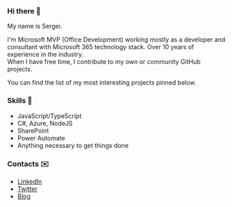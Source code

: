 ### Hi there 👋

My name is Sergei.   

I'm Microsoft MVP (Office Development) working mostly as a developer and consultant with Microsoft 365 technology stack. Over 10 years of experience in the industry.  
When I have free time, I contribute to my own or community GitHub projects.  

You can find the list of my most interesting projects pinned below. 

### Skills :muscle:

- JavaScript/TypeScript
- C#, Azure, NodeJS
- SharePoint
- Power Automate
- Anything necessary to get things done

### Contacts :envelope:

- [LinkedIn](https://www.linkedin.com/in/sergeisergeev/)
- [Twitter](https://twitter.com/sergeev_srg)
- [Blog](https://spblog.net)
